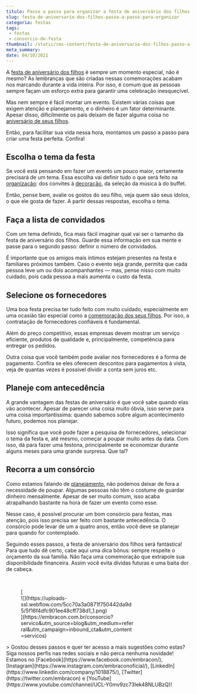 ```yaml
---
titulo: Passo a passo para organizar a festa de aniversário dos filhos
slug: festa-de-aniversario-dos-filhos-passo-a-passo-para-organizar
categoria: festas
tags:
 - festas
 - consorcio-de-festa
thumbnail: /static/cms-content/festa-de-aniversario-dos-filhos-passo-a-passo-para-organizar.jpeg
meta_summary: 
date: 04/10/2021
---
```

A [festa de aniversário dos filhos](https://www.embracon.com.br/blog/festa-de-aniversario-para-crianca-fazer-ou-nao) é sempre um momento especial, não é mesmo? As lembranças que são criadas nessas comemorações acabam nos marcando durante a vida inteira. Por isso, é comum que as pessoas sempre façam um esforço extra para garantir uma celebração inesquecível.

Mas nem sempre é fácil montar um evento. Existem várias coisas que exigem atenção e planejamento, e o dinheiro é um fator determinante. Apesar disso, dificilmente os pais deixam de fazer alguma coisa no [aniversário de seus filhos](https://www.embracon.com.br/blog/como-organizar-uma-festa-infantil).

Então, para facilitar sua vida nessa hora, montamos um passo a passo para criar uma festa perfeita. Confira!

Escolha o tema da festa
-----------------------

Se você está pensando em fazer um evento um pouco maior, certamente precisará de um tema. Essa escolha vai definir tudo o que será feito na [organização](https://www.embracon.com.br/blog/como-organizar-uma-festa-infantil): dos convites à [decoração](https://www.embracon.com.br/blog/6-tendencias-de-decoracao-de-festa-infantil), da seleção da música à do buffet.

Então, pense bem, avalie os gostos do seu filho, veja quem são seus ídolos, o que ele gosta de fazer. A partir dessas respostas, escolha o tema.

Faça a lista de convidados
--------------------------

Com um tema definido, fica mais fácil imaginar qual vai ser o tamanho da festa de aniversário dos filhos. Guarde essa informação em sua mente e passe para o segundo passo: definir o número de convidados.

É importante que os amigos mais íntimos estejam presentes na festa e familiares próximos também. Caso o evento seja grande, permita que cada pessoa leve um ou dois acompanhantes — mas, pense nisso com muito cuidado, pois cada pessoa a mais aumenta o custo da festa.

Selecione os fornecedores
-------------------------

Uma boa festa precisa ter tudo feito com muito cuidado, especialmente em uma ocasião tão especial como a [comemoração dos seus filhos](https://www.embracon.com.br/blog/6-tendencias-de-decoracao-de-festa-infantil). Por isso, a contratação de fornecedores confiáveis é fundamental.

Além do preço competitivo, essas empresas devem mostrar um serviço eficiente, produtos de qualidade e, principalmente, competência para entregar os pedidos.

Outra coisa que você também pode avaliar nos fornecedores é a forma de pagamento. Confira se eles oferecem descontos para pagamentos à vista, veja de quantas vezes é possível dividir a conta sem juros etc.

Planeje com antecedência
------------------------

A grande vantagem das festas de aniversário é que você sabe quando elas vão acontecer. Apesar de parecer uma coisa muito óbvia, isso serve para uma coisa importantíssima: quando sabemos sobre algum acontecimento futuro, podemos nos planejar.

Isso significa que você pode fazer a pesquisa de fornecedores, selecionar o tema da festa e, até mesmo, começar a poupar muito antes da data. Com isso, dá para fazer uma festona, principalmente se economizar durante alguns meses para uma grande surpresa. Que tal?

Recorra a um consórcio
----------------------

Como estamos falando de [planejamento](https://www.embracon.com.br/blog/festa-de-aniversario-para-crianca-fazer-ou-nao), não podemos deixar de fora a necessidade de poupar. Algumas pessoas não têm o costume de guardar dinheiro mensalmente. Apesar de ser muito comum, isso acaba atrapalhando bastante na hora de fazer um evento como esse.

Nesse caso, é possível procurar um bom consórcio para festas, mas atenção, pois isso precisa ser feito com bastante antecedência. O consórcio pode levar de um a quatro anos, então você deve se planejar para quando for contemplado.

Seguindo esses passos, a festa de aniversário dos filhos será fantástica! Para que tudo dê certo, cabe aqui uma dica bônus: sempre respeite o orçamento da sua família. Não faça uma comemoração que extrapole sua disponibilidade financeira. Assim você evita dívidas futuras e uma baita dor de cabeça.

‍

<figure class="w-richtext-figure-type-image w-richtext-align-center" style="max-width:310px">[<div>![](https://uploads-ssl.webflow.com/5cc70a3a0871f750442da9d5/5f16f4dfc901ee48cff738d1_1.png)</div>](https://embracon.com.br/consorcio?servico&utm_source=blog&utm_medium=referral&utm_campaign=inbound_cta&utm_content=servicos)</figure>> Gostou desses passos e quer ter acesso a mais sugestões como estas? Siga nossos perfis nas redes sociais e não perca nenhuma novidade! Estamos no [Facebook](https://www.facebook.com/embracon/), [Instagram](https://www.instagram.com/embraconoficial/), [LinkedIn](https://www.linkedin.com/company/1018875/), [Twitter](https://twitter.com/embracon) e [YouTube](https://www.youtube.com/channel/UCL-Y0mv9zc73Iek48NLUBzQ)!
